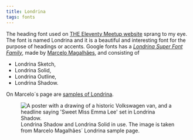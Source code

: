 ```yaml
---
title: Londrina
tags: fonts
---
```

The heading font used on [THE Eleventy Meetup website](https://11tymeetup.dev) sprang to my eye. The font is named Londrina and it is a beautiful and interesting font for the purpose of headings or accents. Google fonts has a [<cite>Londrina Super Font Family</cite>](https://fonts.google.com/?query=londrina), made by [Marcelo Magalhães](https://tipospereira.com/), and consisting of

- Londrina Sketch,
- Londrina Solid,
- Londrina Outline,
- Londrina Shadow.

On Marcelo´s page are [samples of Londrina](https://tipospereira.com/londrina-typeface).

<figure>
<img src="/img/fonts/londrina.png" alt="A poster with a drawing of a historic Volkswagen van, and a headline saying 'Sweet Miss Emma Lee' set in Londrina Shadow.">
<figcaption>Londrina Shadow and Londrina Solid in use. The image is taken from Marcelo Magalhães´ Londrina sample page.</figcaption>
</figure>



